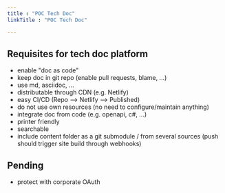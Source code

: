 ```yaml
---
title : "POC Tech Doc"
linkTitle : "POC Tech Doc"

---
```



## Requisites for tech doc platform

- enable "doc as code"
- keep doc in git repo (enable pull requests, blame, ...)
- use md, asciidoc, ...
- distributable through CDN (e.g. Netlify)
- easy CI/CD (Repo --> Netlify --> Published)
- do not use own resources (no need to configure/maintain anything)
- integrate doc from code (e.g. openapi, c#, ...)
- printer friendly
- searchable
- include content folder as a git submodule / from several sources (push should trigger site build through webhooks)

## Pending

- protect with corporate OAuth

